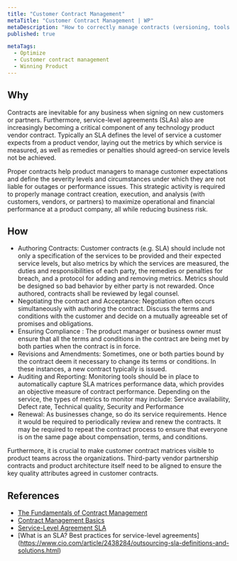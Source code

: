 ```yaml
---
title: "Customer Contract Management"
metaTitle: "Customer Contract Management | WP"
metaDescription: "How to correctly manage contracts (versioning, tools etc), SLAs for customers"
published: true

metaTags:
  - Optimize
  - Customer contract management
  - Winning Product
---
```


## Why
Contracts are inevitable for any business when signing on new customers or partners. Furthermore, service-level agreements (SLAs) also are increasingly becoming a critical component of any technology product vendor contract.
Typically an SLA defines the level of service a customer expects from a product vendor, laying out the metrics by which service is measured, as well as remedies or penalties should agreed-on service levels not be achieved.

Proper contracts help product managers to manage customer expectations and define the severity levels and circumstances under which they are not liable for outages or performance issues.
This strategic activity is required to properly manage contract creation, execution, and analysis (with customers, vendors, or partners) to maximize operational and financial performance at a product company, all while reducing business risk.

## How
- Authoring Contracts: Customer contracts (e.g. SLA) should include not only a specification of the services to be provided and their expected service levels, but also metrics by which the services are measured, the duties and responsibilities of each party, the remedies or penalties for breach, and a protocol for adding and removing metrics. Metrics should be designed so bad behavior by either party is not rewarded. Once authored, contracts shall be reviewed by legal counsel.
- Negotiating the contract and Acceptance: Negotiation often occurs simultaneously with authoring the contract. Discuss the terms and conditions with the customer and decide on a mutually agreeable set of promises and obligations.
- Ensuring Compliance : The product manager or business owner must ensure that all the terms and conditions in the contract are being met by both parties when the contract is in force.
- Revisions and Amendments: Sometimes, one or both parties bound by the contract deem it necessary to change its terms or conditions. In these instances, a new contract typically is issued.
- Auditing and Reporting: Monitoring tools should be in place to automatically capture SLA matrices performance data, which provides an objective measure of contract performance. Depending on the service, the types of metrics to monitor may include: Service availability, Defect rate, Technical quality, Security and Performance
- Renewal: As businesses change, so do its service requirements. Hence it would be required to periodically review and renew the contracts. It may be required to repeat the contract process to ensure that everyone is on the same page about compensation, terms, and conditions.

Furthermore, it is crucial to make customer contract matrices visible to product teams across the organizations. Third-party vendor partnership contracts and product architecture itself need to be aligned to ensure the key quality attributes agreed in customer contracts.

## References

- [The Fundamentals of Contract Management](https://www.businessnewsdaily.com/4813-contract-management.html)
- [Contract Management Basics](https://smallbusiness.chron.com/contract-management-basics-59993.html)
- [Service-Level Agreement SLA](https://searchitchannel.techtarget.com/definition/service-level-agreement)
- [What is an SLA? Best practices for service-level agreements] (https://www.cio.com/article/2438284/outsourcing-sla-definitions-and-solutions.html)
